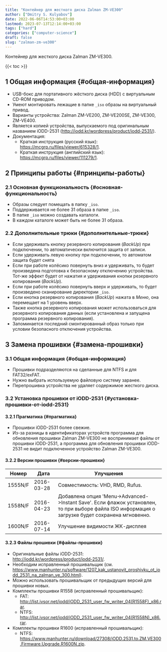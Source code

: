 ```yaml
---
title: "Контейнер для жесткого диска Zalman ZM-VE300"
author: ["Dmitry S. Kulyabov"]
date: 2022-06-06T14:53:00+03:00
lastmod: 2023-07-13T12:14:00+03:00
tags: ["hard"]
categories: ["computer-science"]
draft: false
slug: "zalman-zm-ve300"
---
```


Контейнер для жесткого диска Zalman ZM-VE300.

<!--more-->

{{< toc >}}


## <span class="section-num">1</span> Общая информация {#общая-информация}

-   USB-бокс для портативного жёсткого диска (HDD) с виртуальным CD-ROM приводом.
-   Умеют монтировать лежащие в папке `_iso` образы на виртуальный привод.
-   Варианты устройства: Zalman ZM-VE200, ZM-VE200SE, ZM-VE300, ZM-VE400.
-   Является копией устройства, выпускаемого под оригинальным названием iODD-2531 (<http://iodd.kr/wordpress/product/iodd-2531/>).
-   Документация:
    -   Краткая инструкция (русский язык): <https://mcgrp.ru/files/viewer/615328/1>.
    -   Краткая инструкция (английский язык): <https://mcgrp.ru/files/viewer/111279/1>.


## <span class="section-num">2</span> Принципы работы {#принципы-работы}


### <span class="section-num">2.1</span> Основная функциональность {#основная-функциональность}

-   Образы следует помещать в папку `_iso`.
-   Поддерживается не более 31 образа в папке `_iso`.
-   В папке `_iso` можно создавать каталоги.
-   В каждом каталоге может быть не более 31 образа.


### <span class="section-num">2.2</span> Дополнительные трюки {#дополнительные-трюки}

-   Если удерживать кнопку резервного копирования (_BackUp_) при подключении, то автоматически включится защита от записи.
-   Если удерживать левую кнопку при подключении, то автоматом защита будет снята
-   Если при работе колёсико повернуть вниз и удерживать, то будет произведена подготовка к безопасному отключению устройства. Тот-же эффект будет от нажатия и удерживания кнопки резервного копирования (_BackUp_).
-   Если при работе колёсико повернуть вверх и удерживать, то будет произведено сканирование директории `_iso`.
-   Если кнопка резервного копирования (_BackUp_) нажата в _Меню_, она перемещает на 1 уровень вверх.
-   Также кнопка резервного копирования может использоваться для резервного копирования данных (если установлена и запущена программа резервного копирования).
-   Запоминается последний смонтированный образ только при условии безопасного отключения устройства.


## <span class="section-num">3</span> Замена прошивки {#замена-прошивки}


### <span class="section-num">3.1</span> Общая информация {#общая-информация}

-   Прошивки подразделяются на сделанные для NTFS и для FAT32/exFAT.
-   Нужно выбрать используемую файловую систему заранее.
-   Перепрошивка устройства не удаляет содержимое жесткого диска.


### <span class="section-num">3.2</span> Установка прошивки от iODD-2531 {#установка-прошивки-от-iodd-2531}


#### <span class="section-num">3.2.1</span> Прагматика {#прагматика}

-   Прошивки iODD-2531 более свежие.
-   Из-за разницы в идентификаторах устройств программа для обновления прошивки Zalman ZM-VE300 не воспринимает файлы от прошивки iODD-2531, а программа для обновления прошивки iODD-2531 не видит подключенное устройство Zalman ZM-VE300.


#### <span class="section-num">3.2.2</span> Версии прошивки {#версии-прошивки}

| Номер   | Дата       | Улучшения                                                                                                                                              |
|---------|------------|--------------------------------------------------------------------------------------------------------------------------------------------------------|
| 1555N/F | 2016-03-28 | Совместимость: VHD, RMD, Rufus.                                                                                                                        |
| 1558N/F | 2016-04-23 | Добавлена опция 'Menu-&gt;Advanced-&gt;Instant Save'. Если флажок установлен, то при выборе файла ISO информация о загрузке будет сохранена мгновенно. |
| 1600N/F | 2016-07-14 | Улучшение видимости ЖК-дисплея                                                                                                                         |


#### <span class="section-num">3.2.3</span> Файлы прошивки {#файлы-прошивки}

-   Оригинальные файлы iODD-2531: <http://iodd.kr/wordpress/product/iodd-2531/>.
-   Необходим исправленный прошивальщик (см. <https://www.manhunter.ru/software/1207_kak_ustanovit_proshivku_ot_iodd_2531_na_zalman_ve_300.html>).
-   Можно использовать прошивальщик от предыдущих версий для прошивки новых.
-   Комплекты прошивки R1558 (исправленный прошивальщик):
    -   FAT: <http://list.ivsor.net/iodd/iODD_2531_user_fw_writer_04(R1558F)_x86.rar>.
    -   NTFS: <http://list.ivsor.net/iodd/iODD_2531_user_fw_writer_04(R1558N)_x86.rar>.
-   Комплекты прошивки R1600 (исправленный прошивальщик):
    -   NTFS: <https://www.manhunter.ru/download/27308/iODD.2531.to.ZM.VE300.Firmware.Upgrade.R1600N.zip>.
